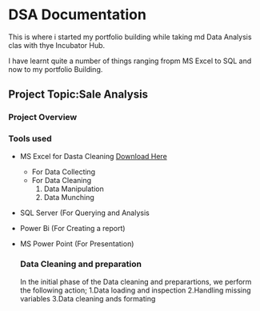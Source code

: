  # DSA Documentation
 This is where i started my portfolio building while taking md Data Analysis clas with thye Incubator Hub.


 I have learnt quite a number of things ranging fropm MS Excel to SQL and now to my portfolio Building.


 ## Project Topic:Sale Analysis

### Project Overview


### Tools used
- MS Excel for Dasta Cleaning [Download Here](https://www.microsoft.com)
   - For Data Collecting
   - For Data Cleaning
      1. Data Manipulation
      2. Data Munching
         
- SQL Server (For Querying and Analysis
- Power Bi (For Creating a report)
- MS Power Point (For Presentation)

  ### Data Cleaning and preparation

  In the initial phase of the Data cleaning and preparartions, we perform the following action;
  1.Data loading and inspection
  2.Handling missing variables
  3.Data cleaning ands formating
